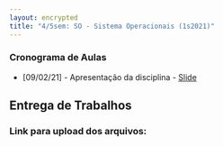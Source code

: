 ```yaml
---
layout: encrypted
title: "4/5sem: SO - Sistema Operacionais (1s2021)"
---
```


### Cronograma de Aulas

- [09/02/21] - Apresentação da disciplina - <a href="/so/Aula1-Introducao.pdf" target="_blank">Slide</a>

<!-- 
- [11/02/20] - Autômatos Finitos - <a href="/atc/Aula1.pdf" target="_blank">Slide</a>
- [18/02/20] - Máquinas de Turing - <a href="/atc/Aula2.pdf" target="_blank">Slide</a>
- [25/02/20] - <font color=lightgray>Feriado</font>
- [06/03/20] - Maq de Turing - Progr. - <a href="/atc/Aula3.pdf" target="_blank">Slide</a>
- [xx/xx/xx] - Maq de Turing - Restr e Equiv. - <a href="/atc/Aula4.pdf" target="_blank">Slide</a>
- [xx/xx/xx] - Exercícios de Revisão - <a href="/atc/ex-mt-enunciado.pdf" target="_blank">Lista 1</a>
- [07/04/20] - Resumo - <a href="/atc/AulaX - Resumo - anotado.pdf" target="_blank">Slide</a>
- [07/04/20] - Problemas de Decisão - <a href="/atc/Aula5 - Decidiveis - anotado.pdf" target="_blank">Slide</a>
- [14/04/20] - Indecidibilidade - <a href="/atc/Aula6 - Indecidibilidade - anotado.pdf" target="_blank">Slide</a>
- [28/04/20] - Complexidade Assintótica - <a href="/atc/Aula7-anotado.pdf" target="_blank">Slide</a>
- [05/05/20] - Complexidade Computacional - <a href="/atc/Aula8-anotado.pdf" target="_blank">Slide</a>
- [12/05/20] - Redução e Completude NP - <a href="/atc/Aula9-anotado.pdf" target="_blank">Slide</a>
- [12/05/20] - Exercícios de Revisão - <a href="/atc/lista2.pdf" target="_blank">Lista 2</a>
-->

## Entrega de Trabalhos

### Link para upload dos arquivos: 

<!--
#### 1) [1.0] Exercícios dos módulos 1 e 2:
 - Renomear o arquivo para: **XYZ123-modulos.pdf**, onde XYZ123 é o seu RA. 

#### 2) [1.0]  Lista 1 (<a href="/atc/ex-mt-enunciado.pdf" target="_blank">link</a>):
 - Renomear o arquivo para: **XYZ123-lista1.pdf**, onde XYZ123 é o seu RA. 

#### 3) [1.0]  Apresentação sobre a linguagem LD:
 - Renomear o arquivo para: **XYZ123-ld.pdf**, onde XYZ123 é o seu RA. 

#### 4) [1.0]  Lista 2 (<a href="/atc/lista2.pdf" target="_blank">link</a>):
 - Renomear o arquivo para: **XYZ123-lista2.pdf**, onde XYZ123 é o seu RA. 

### Prazo de entrega: 26/05 as 19h
-->
